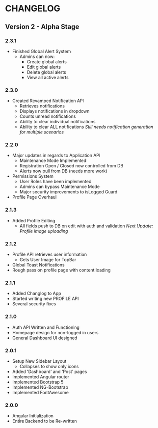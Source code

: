# CHANGELOG

## Version 2 - Alpha Stage

### 2.3.1
- Finished Global Alert System
  - Admins can now:
    - Create global alerts
    - Edit global alerts
    - Delete global alerts
    - View all active alerts

### 2.3.0
- Created Revamped Notification API
  - Retrieves notifications
  - Displays notifications in dropdown
  - Counts unread notifications
  - Ability to clear individual notifications
  - Ability to clear ALL notifications
*Still needs notification generation for multiple scenarios*

### 2.2.0
- Major updates in regards to Application API
  - Maintenance Mode Implemented
  - Registration Open / Closed now controlled from DB
  - Alerts now pull from DB (needs more work)
- Permissions System
  - User Roles have been implemented
  - Admins can bypass Maintenance Mode
  - Major security improvements to isLogged Guard
- Profile Page Overhaul

### 2.1.3
- Added Profile Editing
  - All fields push to DB on edit with auth and validation
*Next Update: Profile image uploading*

### 2.1.2
- Profile API retrieves user information
  - Gets User Image for TopBar
- Global Toast Notifications
- Rough pass on profile page with content loading

### 2.1.1
- Added Changlog to App
- Started writing new PROFILE API
- Several security fixes

### 2.1.0
- Auth API Written and Functioning
- Homepage design for non-logged in users
- General Dashboard UI designed

### 2.0.1
- Setup New Sidebar Layout
    - Collapses to show only icons
- Added 'Dashboard' and 'Post' pages
- Implemented Angular router
- Implemented Bootstrap 5
- Implemented NG-Bootstrap
- Implemented FontAwesome

### 2.0.0
- Angular Initialization
- Entire Backend to be Re-written
